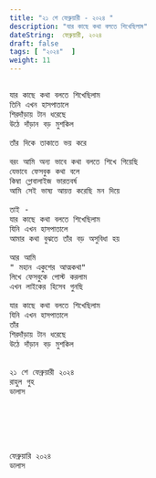 ```yaml
---
title: "২১ শে ফেব্রুয়ারী - ২০২৪ "
description: "যার কাছে কথা বলতে শিখেছিলাম"
dateString:  ফেব্রুয়ারী, ২০২৪
draft: false
tags: [ "২০২৪"  ]
weight: 11
---
```



<pre>

যার কাছে কথা বলতে শিখেছিলাম 
তিনি এখন হাসপাতালে 
শিরদাঁড়ায় টান ধরেছে 
উঠে দাঁড়ান বড় মুশকিল  

তাঁর দিকে তাকাতে ভয় করে 

বরং আমি অন্য ভাবে কথা বলতে শিখে গিয়েছি 
যেভাবে ফেসবুক কথা বলে 
কিম্বা গ্লোবালাইজ ভারতবর্ষ 
আমি সেই ভাষ্য আয়ত্ত করেছি মন দিয়ে 

তাই - 
যার কাছে কথা বলতে শিখেছিলাম 
যিনি এখন হাসপাতালে 
আমার কথা বুঝতে তাঁর বড় অসুবিধা হয় 

আর আমি 
" মহান একুশের আত্মকথা" 
লিখে ফেসবুকে পোস্ট করলাম 
এখন লাইকের হিসেব গুনছি 

যার কাছে কথা বলতে শিখেছিলাম 
যিনি এখন হাসপাতালে 
তাঁর
শিরদাঁড়ায় টান ধরেছে 
উঠে দাঁড়ান বড় মুশকিল  


২১ শে ফেব্রুয়ারী ২০২৪ 
রাহুল গুহ 
ডালাস 






ফেব্রুয়ারি ২০২৪
ডালাস 

<pre>
